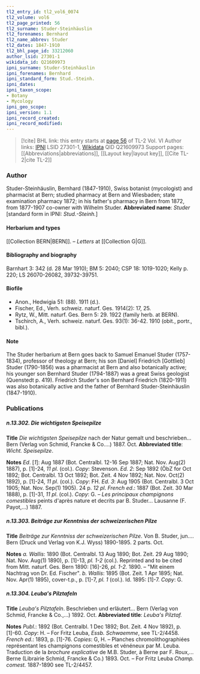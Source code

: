 ```yaml
---
tl2_entry_id: tl2_vol6_0074
tl2_volume: vol6
tl2_page_printed: 56
tl2_surname: Studer-Steinhäuslin
tl2_forenames: Bernhard
tl2_name_abbrev: Studer
tl2_dates: 1847-1910
tl2_bhl_page_id: 33212060
author_lsid: 27301-1
wikidata_id: Q21609973
ipni_surname: Studer-Steinhäuslin
ipni_forenames: Bernhard
ipni_standard_form: Stud.-Steinh.
ipni_dates: 
ipni_taxon_scope: 
- Botany
- Mycology
ipni_geo_scope: 
ipni_version: 1.1
ipni_record_created: 
ipni_record_modified:
---
```


> [!cite] BHL link: this entry starts at [page 56](https://www.biodiversitylibrary.org/page/33212060) of TL-2 Vol. VI
> Author links: [IPNI](https://www.ipni.org/a/27301-1) LSID 27301-1, [Wikidata](https://www.wikidata.org/wiki/Q21609973) QID Q21609973
> Support pages: [[Abbreviations|abbreviations]], [[Layout key|layout key]], [[Cite TL-2|cite TL-2]]

### Author

Studer-Steinhäuslin, Bernhard (1847-1910), Swiss botanist (mycologist) and pharmacist at Bern; studied pharmacy at Bern and Wiesbaden; state examination pharmacy 1872; in his father's pharmacy in Bern from 1872, from 1877-1907 co-owner with Wilhelm Studer. 
**Abbreviated name**: *Studer* \[standard form in IPNI: *Stud.-Steinh.*\]

#### Herbarium and types

[[Collection BERN|BERN]]. – *Letters* at [[Collection G|G]].

#### Bibliography and biography

Barnhart 3: 342 (d. 28 Mar 1910); BM 5: 2040; CSP 18: 1019-1020; Kelly p. 220; LS 26070-26082, 39732-39751.

#### Biofile

- Anon., Hedwigia 51: (88). 1911 (d.).
- Fischer, Ed., Verh. schweiz. naturf. Ges. 1914(2): 17, 25.
- Rytz, W., Mitt. naturf. Ges. Bern 5: 29. 1922 (family herb. at BERN).
- Tschirch, A., Verh. schweiz. naturf. Ges. 93(1): 36-42. 1910 (obit., portr., bibl.).

#### Note

The Studer herbarium at Bern goes back to Samuel Emanuel Studer (1757-1834), professor of theology at Bern; his son \[Daniel\] Friedrich \[Gottlieb\] Studer (1790-1856) was a pharmacist at Bern and also botanically active; his younger son Bernhard Studer (1794-1887) was a great Swiss geologist (Quenstedt p. 419). Friedrich Studer's son Bernhard Friedrich (1820-1911) was also botanically active and the father of Bernhard Studer-Steinhäuslin (1847-1910).

### Publications

##### n.13.302. Die wichtigsten Speisepilze

**Title**
*Die wichtigsten Speisepilze* nach der Natur gemalt und beschrieben... Bern (Verlag von Schmid, Francke & Co....) 1887. Oct.
**Abbreviated title**: *Wicht. Speisepilze*.

**Notes**
*Ed*. \[*1*\]: Aug 1887 (Bot. Centralbl. 12-16 Sep 1887; Nat. Nov. Aug(2) 1887), p. \[1\]-24, *11 pl*. (col.). *Copy*: Stevenson.
*Ed. 2*: Sep 1892 (ÖbZ for Oct 1892; Bot. Centralbl. 13 Oct 1892; Bot. Zeit. 4 Nov 1892; Nat. Nov. Oct(2) 1892), p. \[1\]-24, *11 pl*. (col.). *Copy*: FH.
*Ed. 3*: Aug 1905 (Bot. Centralbl. 3 Oct 1905; Nat. Nov. Sep(1) 1905). 24 p. *12 pl*.
*French ed*.: 1887 (Bot. Zeit. 30 Mar 1888), p. \[1\]-31, *11 pl*. (col.). *Copy*: G. – *Les principaux champignons comestibles* peints d'après nature et decrits par B. Studer... Lausanne (F. Payot,...) 1887.

##### n.13.303. Beiträge zur Kenntniss der schweizerischen Pilze

**Title**
*Beiträge zur Kenntniss der schweizerischen Pilze*. Von B. Studer, jun.... Bern (Druck und Verlag von K.J. Wyss) 1890-1895. 2 parts. Oct.

**Notes**
*a. Wallis*: 1890 (Bot. Centralbl. 13 Aug 1890; Bot. Zeit. 29 Aug 1890; Nat. Nov. Aug(1) 1890), p. \[1\]-13, *pl. 1-2* (col.). Reprinted and to be cited from Mitt. naturf. Ges. Bern 1890: \[16\]-26, *pl. 1-2.* 1890. – "Mit einem Nachtrag von Dr. Ed. Fischer".
*b. Wallis*: 1895 (Bot. Zeit. 1 Apr 1895; Nat. Nov. Apr(1) 1895), cover-t.p., p. \[1\]-7, *pl. 1* (col.). Id. 1895: \[1\]-7.
*Copy*: G.

##### n.13.304. Leuba's Pilztafeln

**Title**
*Leuba's Pilztafeln*. Beschrieben und erläutert... Bern (Verlag von Schmid, Francke & Co.,...) 1892. Oct.
**Abbreviated title**: *Leuba's Pilztaf.*

**Notes**
*Publ*.: 1892 (Bot. Centralbl. 1 Dec 1892; Bot. Zeit. 4 Nov 1892), p. \[1\]-60. *Copy*: H. – For Fritz Leuba, *Essb. Schwaemme*, see TL-2/4458.
*French ed*.: 1893, p. \[1\]-76. *Copies*: G, H. – Planches chromolithographiées représentant les champignons comestibles et vénéneux par M. Leuba. Traduction de la *brochure explicative* de M.B. Studer, à Berne par F. Roux,... Berne (Librairie Schmid, Francke & Co.) 1893. Oct. – For Fritz Leuba *Champ. comest.* 1887-1890 see TL-2/4457.

